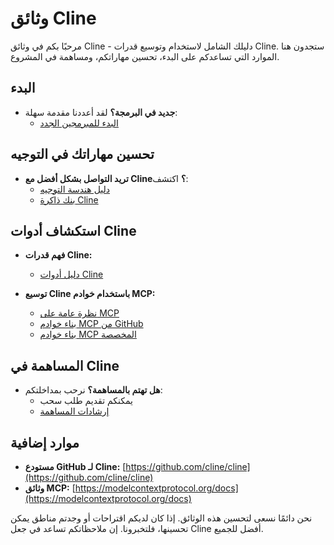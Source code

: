 # وثائق Cline

مرحبًا بكم في وثائق Cline - دليلك الشامل لاستخدام وتوسيع قدرات Cline. ستجدون هنا الموارد التي تساعدكم على البدء، تحسين مهاراتكم، ومساهمة في المشروع.

## البدء

-   **جديد في البرمجة؟** لقد أعددنا مقدمة سهلة:
    -   [البدء للمبرمجين الجدد](getting-started-new-coders/README.md)

## تحسين مهاراتك في التوجيه

-   **تريد التواصل بشكل أفضل مع Cline؟** اكتشف:
    -   [دليل هندسة التوجيه](prompting/README.md)
    -   [بنك ذاكرة Cline](prompting/custom%20instructions%20library/cline-memory-bank.md)

## استكشاف أدوات Cline

-   **فهم قدرات Cline:**

    -   [دليل أدوات Cline](tools/cline-tools-guide.md)

-   **توسيع Cline باستخدام خوادم MCP:**
    -   [نظرة عامة على MCP](mcp/README.md)
    -   [بناء خوادم MCP من GitHub](mcp/mcp-server-from-github.md)
    -   [بناء خوادم MCP المخصصة](mcp/mcp-server-from-scratch.md)

## المساهمة في Cline

-   **هل تهتم بالمساهمة؟** نرحب بمداخلتكم:
    -   يمكنكم تقديم طلب سحب
    -   [إرشادات المساهمة](../CONTRIBUTING.md)

## موارد إضافية

-   **مستودع GitHub لـ Cline:** [https://github.com/cline/cline](https://github.com/cline/cline)
-   **وثائق MCP:** [https://modelcontextprotocol.org/docs](https://modelcontextprotocol.org/docs)

نحن دائمًا نسعى لتحسين هذه الوثائق. إذا كان لديكم اقتراحات أو وجدتم مناطق يمكن تحسينها، فلتخبرونا. إن ملاحظاتكم تساعد في جعل Cline أفضل للجميع.